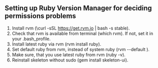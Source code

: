 ## Setting up Ruby Version Manager for deciding permissions problems

1. Install rvm (\curl -sSL https://get.rvm.io | bash -s stable).
2. Check that rvm is available from terminal (which rvm). If not, set it in your .bash_profile.
3. Install latest ruby via rvm (rvm install ruby).
4. Set default ruby from rvm, instead of system ruby (rvm --default <version>).
5. Make sure, that you use latest ruby from rvm (ruby -v).
6. Reinstall skeleton without sudo (gem install skeleton-ui).